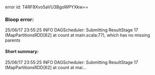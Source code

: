 error id: T4RF8Xvo5aVU3BgoWPYXkw==
### Bloop error:

25/06/17 23:55:25 INFO DAGScheduler: Submitting ResultStage 17 (MapPartitionsRDD[62] at count at main.scala:77), which has no missing parents
#### Short summary: 

25/06/17 23:55:25 INFO DAGScheduler: Submitting ResultStage 17 (MapPartitionsRDD[62] at count at mai...